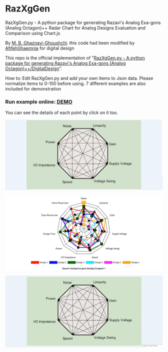 # RazXgGen

RazXgGen.py - A python package for generating Razavi's Analog Exa-gons (Analog Octagon)++ 
Radar Chart for Analog Designs Evaluation and Comparison using Chart.js

By [M. B. Ghaznavi-Ghoushchi](https://github.com/ghoushchi).
this code had been modified by [AfifehGhaemnia](https://github.com/AfifehGhaemnia)   for digital design

This repo is the official implementation of "[RazXgGen.py - A python package for generating Razavi's Analog Exa-gons (Analog Octagon)++/DigitalDesign](https://github.com/yarpose/YARPOSE.RazXgGen)".

How to:
Edit RazXgGen.py and add your own items to Json data.
Please normalize items to 0-100 before using.
7 different examples are also included for demonstration

### Run example online: [DEMO](https://AfifehGhaemnia.github.io/ICS-HPC/EDA/RazXgGen/html/index6.html)

You can see the details of each point by click on it too.

![Conventional](video/octagon.png)

![Xagon](video/Xagon.png)


![Xagon](video/RazXgGen.gif)

